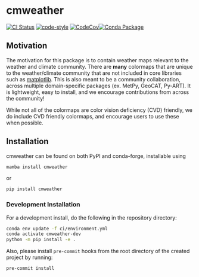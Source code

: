 # cmweather

[![CI Status](https://github.com/openradar/cmweather/actions/workflows/ci.yaml/badge.svg)](https://github.com/openradar/cmweather/actions/workflows/ci.yaml) [![code-style](https://github.com/openradar/cmweather/actions/workflows/linting.yaml/badge.svg)](https://github.com/openradar/cmweather/actions/workflows/linting.yaml) [![CodeCov](https://img.shields.io/codecov/c/github/openradar/cmweather.svg?style=for-the-badge)](https://codecov.io/gh/openradar/cmweather)[![Conda Package](https://anaconda.org/conda-forge/cmweather/badges/version.svg)](https://anaconda.org/conda-forge/cmweather)

## Motivation

The motivation for this package is to contain weather maps relevant to the weather and climate community. There are **many** colormaps that are unique to the weather/climate community that are not included in core libraries such as [matplotlib](https://matplotlib.org/). This is also meant to be a community collaboration, across multiple domain-specific packages (ex. MetPy, GeoCAT, Py-ART). It is lightweight, easy to install, and we encourage contributions from across the community!

While not all of the colormaps are color vision deficiency (CVD) friendly, we do include CVD friendly colormaps, and encourage users to use these when possible.

## Installation

cmweather can be found on both PyPI and conda-forge, installable using

```bash
mamba install cmweather
```

or

```bash
pip install cmweather
```

### Development Installation

For a development install, do the following in the repository directory:

```bash
conda env update -f ci/environment.yml
conda activate cmweather-dev
python -m pip install -e .
```

Also, please install `pre-commit` hooks from the root directory of the created project by running:

```
pre-commit install
```
